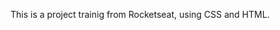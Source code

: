 This is a project trainig from Rocketseat, using CSS and HTML.
<img href="gitimgpc.png"> </img>
<img href="gitimgmobile.png"> </img>

